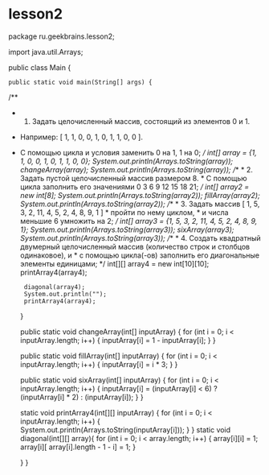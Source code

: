 # lesson2
package ru.geekbrains.lesson2;

import java.util.Arrays;

public class Main {

    public static void main(String[] args) {
/**
 * 1. Задать целочисленный массив, состоящий из элементов 0 и 1.
 * Например: [ 1, 1, 0, 0, 1, 0, 1, 1, 0, 0 ].
 * С помощью цикла и условия заменить 0 на 1, 1 на 0;
 */
        int[] array = {1, 1, 0, 0, 1, 0, 1, 1, 0, 0};
        System.out.println(Arrays.toString(array));
        changeArray(array);
        System.out.println(Arrays.toString(array));
        /**
         *  2. Задать пустой целочисленный массив размером 8.
         *  С помощью цикла заполнить его значениями 0 3 6 9 12 15 18 21;
         */
        int[] array2 = new int[8];
        System.out.println(Arrays.toString(array2));
        fillArray(array2);
        System.out.println(Arrays.toString(array2));
        /**
         * 3. Задать массив [ 1, 5, 3, 2, 11, 4, 5, 2, 4, 8, 9, 1 ]
         * пройти по нему циклом,
         * и числа меньшие 6 умножить на 2;
         */
        int[] array3 = {1, 5, 3, 2, 11, 4, 5, 2, 4, 8, 9, 1};
        System.out.println(Arrays.toString(array3));
        sixArray(array3);
        System.out.println(Arrays.toString(array3));
        /**
         * 4. Создать квадратный двумерный целочисленный массив (количество строк и столбцов одинаковое), и
         * с помощью цикла(-ов) заполнить его диагональные элементы единицами;
         */
        int[][] array4 = new int[10][10];
        printArray4(array4);

        diagonal(array4);
        System.out.println("");
        printArray4(array4);


    }

    public static void changeArray(int[] inputArray) {
        for (int i = 0; i < inputArray.length; i++) {
            inputArray[i] = 1 - inputArray[i];
        }
    }

    public static void fillArray(int[] inputArray) {
        for (int i = 0; i < inputArray.length; i++) {
            inputArray[i] = i * 3;
        }
    }

    public static void sixArray(int[] inputArray) {
        for (int i = 0; i < inputArray.length; i++) {
            inputArray[i] = (inputArray[i] < 6) ? (inputArray[i] * 2) : (inputArray[i]);
        }
    }

    static void printArray4(int[][] inputArray) {
        for (int i = 0; i < inputArray.length; i++) {
            System.out.println(Arrays.toString(inputArray[i]));
        }
    }
    static void diagonal(int[][]  array){
        for (int i = 0; i < array.length; i++)
        {
            array[i][i] = 1;
            array[i][ array[i].length - 1 - i] = 1;
        }

    }
}
